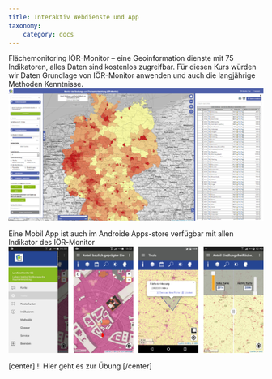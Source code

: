 ```yaml
---
title: Interaktiv Webdienste und App
taxonomy:
    category: docs
---
```


Flächemonitoring IÖR-Monitor – eine Geoinformation dienste mit 75 Indikatoren, alles Daten sind kostenlos zugreifbar. Für diesen Kurs würden wir Daten Grundlage von IÖR-Monitor anwenden und auch die langjährige Methoden Kenntnisse. 
![abb_ior_monitor_kartenviewer](abb_ior_monitor_kartenviewer.png)


Eine Mobil App ist auch im Androide Apps-store verfügbar mit allen Indikator des IÖR-Monitor
![abb_mobil_app_](abb_mobil_app_.png)




[center] !! Hier geht es zur Übung [/center]
